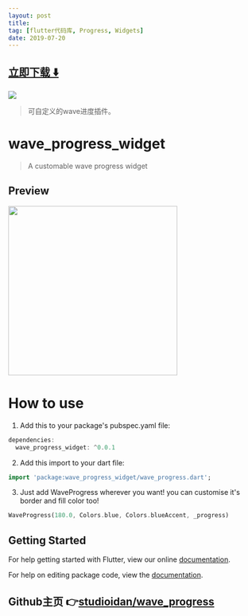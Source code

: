 ```yaml
---
layout: post
title:  
tag: [flutter代码库, Progress, Widgets]
date: 2019-07-20
---
```


 


## [立即下载 ️⬇️ ](https://codeload.github.com/studioidan/wave_progress/zip/master) 


 
![](https://flutterawesome.com/content/images/2019/07/WaveProgress.gif)
 
>
> 可自定义的wave进度插件。
>

 
# wave_progress_widget

>A customable wave progress widget


## Preview

<img src="https://github.com/studioidan/wave_progress/blob/master/art/screen1.gif" width="340px" />

# How to use
 1. Add this to your package's pubspec.yaml file:

````dart
dependencies:
  wave_progress_widget: ^0.0.1
  ````
  
 2. Add this import to your dart file:

````dart
import 'package:wave_progress_widget/wave_progress.dart';
  ````

 3. Just add WaveProgress wherever you want!
 you can customise it's border and fill color too!
 
 ````dart
 WaveProgress(180.0, Colors.blue, Colors.blueAccent, _progress)
  ````
 
## Getting Started

For help getting started with Flutter, view our online [documentation](https://flutter.io/).

For help on editing package code, view the [documentation](https://flutter.io/developing-packages/).

## Github主页 👉[studioidan/wave_progress](http://github.com/studioidan/wave_progress)